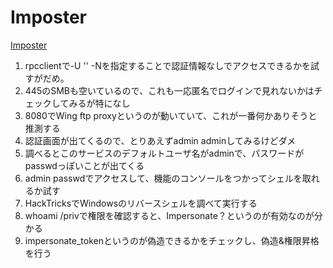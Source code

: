 # Imposter
[Imposter](https://www.youtube.com/watch?v=cU6-l6AGF3Q&list=PLeSXUd883dhjhV4MokruWYQWnhxsCPyUY&index=17)

1. rpcclientで-U '' -Nを指定することで認証情報なしでアクセスできるかを試すがだめ。
2. 445のSMBも空いているので、これも一応匿名でログインで見れないかはチェックしてみるが特になし
3. 8080でWing ftp proxyというのが動いていて、これが一番何かありそうと推測する
4. 認証画面が出てくるので、とりあえずadmin adminしてみるけどダメ
5. 調べるとこのサービスのデフォルトユーザ名がadminで、パスワードがpasswdっぽいことが出てくる
6. admin passwdでアクセスして、機能のコンソールをつかってシェルを取れるか試す
7. HackTricksでWindowsのリバースシェルを調べて実行する
8. whoami /privで権限を確認すると、Impersonate？というのが有効なのが分かる
9. impersonate_tokenというのが偽造できるかをチェックし、偽造&権限昇格を行う